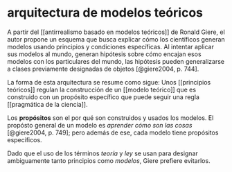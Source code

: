 # arquitectura de modelos teóricos
A partir del [[antirrealismo basado en modelos teóricos]] de Ronald Giere, el autor propone un esquema que busca explicar cómo los científicos generan modelos usando principios y condiciones específicas. Al intentar aplicar sus modelos al mundo, generan hipótesis sobre cómo encajan esos modelos con los particulares del mundo, las hipótesis pueden generalizarse a clases previamente designadas de objetos [@giere2004, p. 744].

La forma de esta arquitectura se resume como sigue: Unos [[principios teóricos]] regulan la construcción de un [[modelo teórico]] que es construido con un propósito específico que puede seguir una regla [[pragmática de la ciencia]].

Los **propósitos** son el por qué son construidos y usados los modelos. El propósto general de un modelo es *aprender cómo son las cosas* [@giere2004, p. 749]; pero además de ese, cada modelo tiene propósitos específicos.

Dado que el uso de los términos *teoría*  y *ley* se usan para designar ambiguamente tanto principios como *modelos*, Giere prefiere evitarlos.




